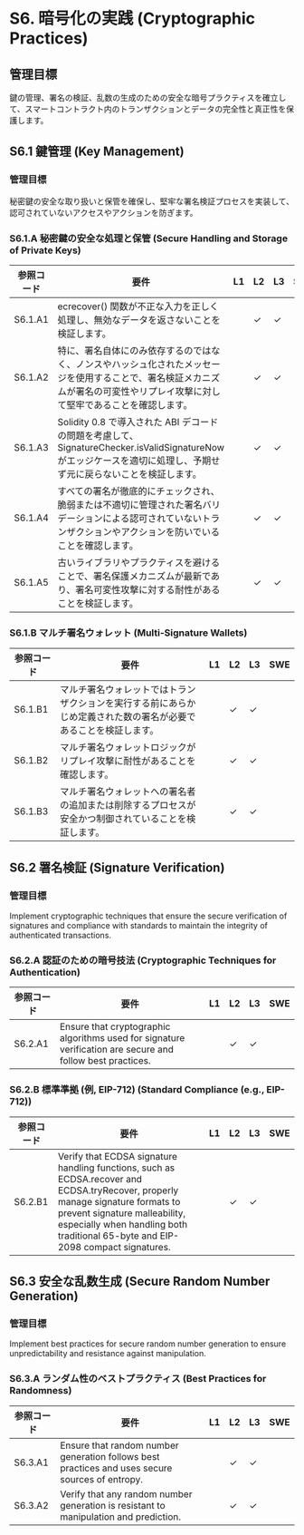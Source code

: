 # S6. 暗号化の実践 (Cryptographic Practices)

## 管理目標
鍵の管理、署名の検証、乱数の生成のための安全な暗号プラクティスを確立して、スマートコントラクト内のトランザクションとデータの完全性と真正性を保護します。

## S6.1 鍵管理 (Key Management)

### 管理目標
秘密鍵の安全な取り扱いと保管を確保し、堅牢な署名検証プロセスを実装して、認可されていないアクセスやアクションを防ぎます。

### S6.1.A 秘密鍵の安全な処理と保管 (Secure Handling and Storage of Private Keys)

| 参照コード   | 要件                                                                        | L1 | L2 | L3 | SWE |
| ------------ | --------------------------------------------------------------------------- | -- | -- | -- | --- |
| S6.1.A1      | ecrecover() 関数が不正な入力を正しく処理し、無効なデータを返さないことを検証します。 |    | ✓  | ✓  |     |
| S6.1.A2      | 特に、署名自体にのみ依存するのではなく、ノンスやハッシュ化されたメッセージを使用することで、署名検証メカニズムが署名の可変性やリプレイ攻撃に対して堅牢であることを確認します。 |    | ✓  | ✓  |     |
| S6.1.A3      | Solidity 0.8 で導入された ABI デコードの問題を考慮して、SignatureChecker.isValidSignatureNow がエッジケースを適切に処理し、予期せず元に戻らないことを検証します。 |    | ✓  | ✓  |     |
| S6.1.A4      | すべての署名が徹底的にチェックされ、脆弱または不適切に管理された署名バリデーションによる認可されていないトランザクションやアクションを防いでいることを確認します。 |    | ✓  | ✓  |     |
| S6.1.A5      | 古いライブラリやプラクティスを避けることで、署名保護メカニズムが最新であり、署名可変性攻撃に対する耐性があることを検証します。 |    | ✓  | ✓  |     |

### S6.1.B マルチ署名ウォレット (Multi-Signature Wallets)

| 参照コード   | 要件                                                                        | L1 | L2 | L3 | SWE |
| ------------ | --------------------------------------------------------------------------- | -- | -- | -- | --- |
| S6.1.B1      | マルチ署名ウォレットではトランザクションを実行する前にあらかじめ定義された数の署名が必要であることを検証します。 |    | ✓  | ✓  |     |
| S6.1.B2      | マルチ署名ウォレットロジックがリプレイ攻撃に耐性があることを確認します。    |    | ✓  | ✓  |     |
| S6.1.B3      | マルチ署名ウォレットへの署名者の追加または削除するプロセスが安全かつ制御されていることを検証します。 |    | ✓  | ✓  |     |


## S6.2 署名検証 (Signature Verification)

### 管理目標
Implement cryptographic techniques that ensure the secure verification of signatures and compliance with standards to maintain the integrity of authenticated transactions.

### S6.2.A 認証のための暗号技法 (Cryptographic Techniques for Authentication)

| 参照コード   | 要件                                                                        | L1 | L2 | L3 | SWE |
| ------------ | --------------------------------------------------------------------------- | -- | -- | -- | --- |
| S6.2.A1      | Ensure that cryptographic algorithms used for signature verification are secure and follow best practices. |    | ✓  | ✓  |     |

### S6.2.B 標準準拠 (例, EIP-712) (Standard Compliance (e.g., EIP-712))

| 参照コード   | 要件                                                                        | L1 | L2 | L3 | SWE |
| ------------ | --------------------------------------------------------------------------- | -- | -- | -- | --- |
| S6.2.B1      | Verify that ECDSA signature handling functions, such as ECDSA.recover and ECDSA.tryRecover, properly manage signature formats to prevent signature malleability, especially when handling both traditional 65-byte and EIP-2098 compact signatures. |    | ✓  | ✓  |     |

## S6.3 安全な乱数生成 (Secure Random Number Generation)

### 管理目標
Implement best practices for secure random number generation to ensure unpredictability and resistance against manipulation.

### S6.3.A ランダム性のベストプラクティス (Best Practices for Randomness)

| 参照コード   | 要件                                                                        | L1 | L2 | L3 | SWE |
| ------------ | --------------------------------------------------------------------------- | -- | -- | -- | --- |
| S6.3.A1      | Ensure that random number generation follows best practices and uses secure sources of entropy. |    | ✓  | ✓  |     |
| S6.3.A2      | Verify that any random number generation is resistant to manipulation and prediction. |    | ✓  | ✓  |     |
